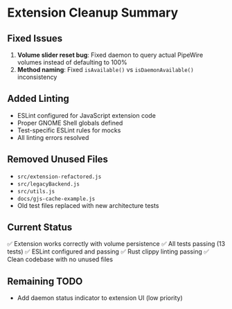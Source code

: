 # Extension Cleanup Summary

## Fixed Issues
1. **Volume slider reset bug**: Fixed daemon to query actual PipeWire volumes instead of defaulting to 100%
2. **Method naming**: Fixed `isAvailable()` vs `isDaemonAvailable()` inconsistency

## Added Linting
- ESLint configured for JavaScript extension code
- Proper GNOME Shell globals defined
- Test-specific ESLint rules for mocks
- All linting errors resolved

## Removed Unused Files
- `src/extension-refactored.js`
- `src/legacyBackend.js` 
- `src/utils.js`
- `docs/gjs-cache-example.js`
- Old test files replaced with new architecture tests

## Current Status
✅ Extension works correctly with volume persistence
✅ All tests passing (13 tests)
✅ ESLint configured and passing
✅ Rust clippy linting passing
✅ Clean codebase with no unused files

## Remaining TODO
- Add daemon status indicator to extension UI (low priority)